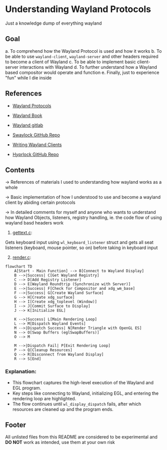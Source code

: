 # Understanding Wayland Protocols

Just a knowledge dump of everything wayland 

## Goal

a. To comprehend how the Wayland Protocol is used and how it works
b. To be able to use `wayland-client`, `wayland-server` and other headers required to become a client of Wayland 
c. To be able to implement basic client-server interactions with Wayland 
d. To further understand how a Wayland based compositor would operate and function
e. Finally, just to experience "fun" while I die inside

## References 

- [Wayland Protocols](https://wayland.freedesktop.org/docs/html/index.html)

- [Wayland Book](https://wayland-book.com/)

- [Wayland gitlab](https://gitlab.freedesktop.org/wayland)

- [Swaylock GitHub Repo](https://github.com/swaywm/swaylock)

- [Writing Wayland Clients](https://bugaevc.gitbooks.io/writing-wayland-clients/content/)

- [Hyprlock GitHub Repo](https://github.com/hyprwm/hyprlock)

## Contents

-> References of materials I used to understanding how wayland works as a whole

-> Basic implementation of how I understood to use and become a wayland client by abiding certain protocols 

-> In detailed comments for myself and anyone who wants to understand how Wayland Objects, listeners, registry handling, ie. the code flow of using wayland basd headers work

1. [gettext.c](https://github.com/nots1dd/mywayland/blob/main/gettext.c): 

Gets keyboard input using `wl_keyboard_listener` struct and gets all seat listeners (keyboard, mouse pointer, so on) before taking in keyboard input

2. [render.c](https://github.com/nots1dd/mywayland/blob/main/render.c):

```mermaid
flowchart TD
    A[Start - Main Function] --> B[Connect to Wayland Display]
    B -->|Success| C[Get Wayland Registry]
    C --> D[Add Registry Listener]
    D --> E[Wayland Roundtrip (Synchronize with Server)]
    E -->|Success| F[Check for Compositor and xdg_wm_base]
    F -->|Success| G[Create Wayland Surface]
    G --> H[Create xdg_surface]
    H --> I[Create xdg_toplevel (Window)]
    I --> J[Commit Surface to Display]
    J --> K[Initialize EGL]
    
    K -->|Success| L[Main Rendering Loop]
    L --> M[Dispatch Wayland Events]
    M -->|Dispatch Success| N[Render Triangle with OpenGL ES]
    N --> O[Swap Buffers (eglSwapBuffers)]
    O --> M

    M -->|Dispatch Fail| P[Exit Rendering Loop]
    P --> Q[Cleanup Resources]
    Q --> R[Disconnect from Wayland Display]
    R --> S[End]
```

### Explanation:
- This flowchart captures the high-level execution of the Wayland and EGL program.
- Key steps like connecting to Wayland, initializing EGL, and entering the rendering loop are highlighted.
- The flow continues until `wl_display_dispatch` fails, after which resources are cleaned up and the program ends.

## Footer

All unlisted files from this README are considered to be experimental and **DO NOT** work as intended, use them at your own risk
